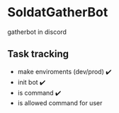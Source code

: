 # SoldatGatherBot
gatherbot in discord


## Task tracking

- make enviroments (dev/prod) :heavy_check_mark:
- init bot :heavy_check_mark:
- is command :heavy_check_mark:
- is allowed command for user

